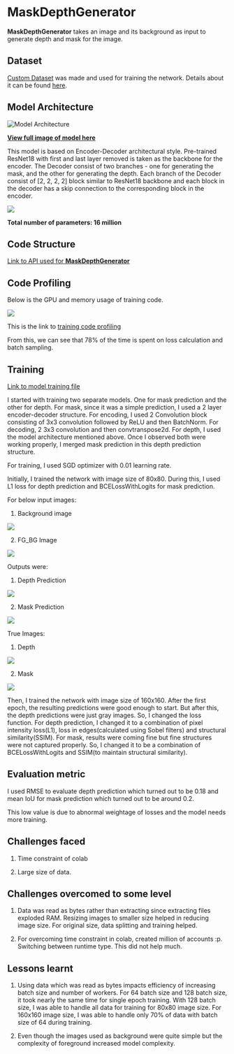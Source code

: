 # MaskDepthGenerator

**MaskDepthGenerator** takes an image and its background as input to generate depth and mask for the image. 

## Dataset

[Custom Dataset](https://drive.google.com/open?id=1zQTsYCo7_p-4u_3pgNCjd7dpGFRUZIVJ) was made and used for training the network. Details about it can be found [here](https://github.com/genigarus/DepthMaskDataset).


## Model Architecture

![Model Architecture](https://raw.githubusercontent.com/genigarus/MaskDepthGenerator/master/Assets/torchviz-model.png)

[**View full image of model here**](https://github.com/genigarus/MaskDepthGenerator/blob/master/Assets/torchviz-model.png)

This model is based on Encoder-Decoder architectural style. Pre-trained ResNet18 with first and last layer removed is taken as the backbone for the encoder. The Decoder consist of two branches - one for generating the mask, and the other for generating the depth. Each branch of the Decoder consist of [2, 2, 2, 2] block similar to ResNet18 backbone and each block in the decoder has a skip connection to the corresponding block in the encoder.

![](https://raw.githubusercontent.com/genigarus/MaskDepthGenerator/master/Assets/net_params.PNG)

**Total number of parameters: 16 million**

## Code Structure

[Link to API used for **MaskDepthGenerator**](https://github.com/genigarus/API)


## Code Profiling

Below is the GPU and memory usage of training code.

![](https://raw.githubusercontent.com/genigarus/MaskDepthGenerator/master/Assets/training_profiling1.PNG)

This is the link to [training code profiling](https://github.com/genigarus/MaskDepthGenerator/blob/master/train_code_lines_profiling.txt)

From this, we can see that 78% of the time is spent on loss calculation and batch sampling.


## Training

[Link to model training file](https://github.com/genigarus/MaskDepthGenerator/blob/master/ResMaskDepthGenerator.ipynb)

I started with training two separate models. One for mask prediction and the other for depth. For mask, since it was a simple prediction, I used a 2 layer encoder-decoder structure. For encoding, I used 2 Convolution block consisting of 3x3 convolution followed by ReLU and then BatchNorm. For decoding, 2 3x3 convolution and then convtranspose2d. For depth, I used the model architecture mentioned above. Once I observed both were working properly, I merged mask prediction in this depth prediction structure.

For training, I used SGD optimizer with 0.01 learning rate.

Initially, I trained the network with image size of 80x80. During this, I used L1 loss for depth prediction and BCELossWithLogits for mask prediction.

For below input images:

1) Background image

![](https://raw.githubusercontent.com/genigarus/MaskDepthGenerator/master/Assets/bg_80.PNG)

2) FG_BG Image

![](https://raw.githubusercontent.com/genigarus/MaskDepthGenerator/master/Assets/fg_bg_80.PNG)

Outputs were:

1) Depth Prediction

![](https://raw.githubusercontent.com/genigarus/MaskDepthGenerator/master/Assets/depth_pred_80.PNG)

2) Mask Prediction

![](https://raw.githubusercontent.com/genigarus/MaskDepthGenerator/master/Assets/mask_pred.PNG)

True Images:

1) Depth

![](https://raw.githubusercontent.com/genigarus/MaskDepthGenerator/master/Assets/mask_true_80.PNG)

2) Mask

![](https://raw.githubusercontent.com/genigarus/MaskDepthGenerator/master/Assets/depth_true_80.PNG)

Then, I trained the network with image size of 160x160. After the first epoch, the resulting predictions were good enough to start. But after this, the depth predictions were just gray images. So, I changed the loss function. For depth prediction, I changed it to a combination of pixel intensity loss(L1), loss in edges(calculated using Sobel filters) and structural similarity(SSIM). For mask, results were coming fine but fine structures were not captured properly. So, I changed it to be a combination of BCELossWithLogits and SSIM(to maintain structural similarity).


## Evaluation metric

I used RMSE to evaluate depth prediction which turned out to be 0.18 and mean IoU for mask prediction which turned out to be around 0.2.

This low value is due to abnormal weightage of losses and the model needs more training.

## Challenges faced

1) Time constraint of colab 

2) Large size of data.

## Challenges overcomed to some level

1) Data was read as bytes rather than extracting since extracting files exploded RAM. Resizing images to smaller size helped in reducing image size. For original size, data splitting and training helped.

2) For overcoming time constraint in colab, created million of accounts :p. Switching between runtime type. This did not help much.

## Lessons learnt

1) Using data which was read as bytes impacts efficiency of increasing batch size and number of workers. For 64 batch size and 128 batch size, it took nearly the same time for single epoch training. With 128 batch size, I was able to handle all data for training for 80x80 image size. For 160x160 image size, I was able to handle only 70% of data with batch size of 64 during training.

2) Even though the images used as background were quite simple but the complexity of foreground increased model complexity.



